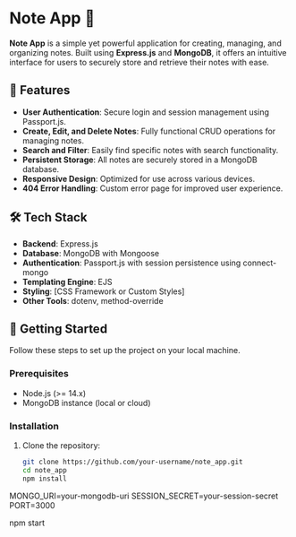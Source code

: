 # Note App 📝  

**Note App** is a simple yet powerful application for creating, managing, and organizing notes. Built using **Express.js** and **MongoDB**, it offers an intuitive interface for users to securely store and retrieve their notes with ease.  

## 🚀 Features  

- **User Authentication**: Secure login and session management using Passport.js.  
- **Create, Edit, and Delete Notes**: Fully functional CRUD operations for managing notes.  
- **Search and Filter**: Easily find specific notes with search functionality.  
- **Persistent Storage**: All notes are securely stored in a MongoDB database.  
- **Responsive Design**: Optimized for use across various devices.  
- **404 Error Handling**: Custom error page for improved user experience.  

## 🛠️ Tech Stack  

- **Backend**: Express.js  
- **Database**: MongoDB with Mongoose  
- **Authentication**: Passport.js with session persistence using connect-mongo  
- **Templating Engine**: EJS  
- **Styling**: [CSS Framework or Custom Styles]  
- **Other Tools**: dotenv, method-override


## 🚀 Getting Started  

Follow these steps to set up the project on your local machine.  

### Prerequisites  

- Node.js (>= 14.x)  
- MongoDB instance (local or cloud)  

### Installation  

1. Clone the repository:  
   ```bash
   git clone https://github.com/your-username/note_app.git
   cd note_app
   npm install

MONGO_URI=your-mongodb-uri
SESSION_SECRET=your-session-secret
PORT=3000

npm start
